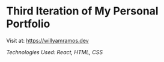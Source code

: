 # Third Iteration of My Personal Portfolio

Visit at: https://willyamramos.dev

_Technologies Used: React, HTML, CSS_
